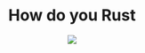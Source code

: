 <div align="center">
<h1>How do you Rust</h1>
<a href="https://how-do-you.github.io/books-how-do-you-rust/">
<img src="https://img.shields.io/website?down_color=lightgrey&down_message=offline&up_color=blue&up_message=online&url=https%3A%2F%2Fhow-do-you.github.io%2Fbooks-how-do-you-rust%2F" />
</a>
</div>
